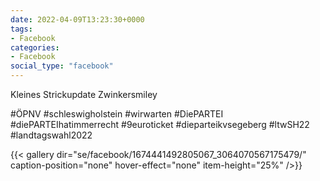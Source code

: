 ```yaml
---
date: 2022-04-09T13:23:30+0000
tags:
- Facebook
categories:
- Facebook
social_type: "facebook"
---
```


Kleines Strickupdate Zwinkersmiley   
  
#ÖPNV #schleswigholstein #wirwarten #DiePARTEI #diePARTEIhatimmerrecht #9euroticket #dieparteikvsegeberg #ltwSH22 #landtagswahl2022


{{< gallery dir="se/facebook/1674441492805067_3064070567175479/" caption-position="none" hover-effect="none" item-height="25%" />}}

